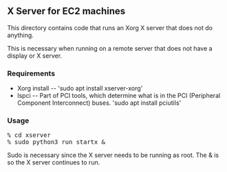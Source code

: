 ## X Server for EC2 machines
This directory contains code that runs an Xorg X server that does not
do anything.

This is necessary when running on a remote server that does not have a
display or X server.

### Requirements

* Xorg install -- 'sudo apt install xserver-xorg'
* lspci -- Part of PCI tools, which determine what is in the PCI
(Peripheral Component Interconnect) buses. 'sudo apt install pciutils'

### Usage

<pre>% cd xserver
% sudo python3 run_startx &</pre>

Sudo is necessary since the X server needs to be running as root.
The & is so the X server continues to run.
